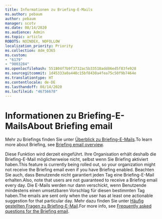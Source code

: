 ```yaml
---
title: Informationen zu Briefing-E-Mails
ms.author: pebaum
author: pebaum
manager: scotv
ms.date: 08/14/2020
ms.audience: Admin
ms.topic: article
ROBOTS: NOINDEX, NOFOLLOW
localization_priority: Priority
ms.collection: Adm_O365
ms.custom:
- "6179"
- "9003284"
ms.openlocfilehash: 551804f7b9f3732ac5b33518add86ed5f83fe928
ms.sourcegitcommit: 1d45333a0a448c15bf8430a4fea75c50f9b7464e
ms.translationtype: HT
ms.contentlocale: de-DE
ms.lasthandoff: 08/14/2020
ms.locfileid: "46756678"
---
```

# <a name="about-briefing-email"></a><span data-ttu-id="19b16-102">Informationen zu Briefing-E-Mails</span><span class="sxs-lookup"><span data-stu-id="19b16-102">About Briefing email</span></span>

<span data-ttu-id="19b16-103">Mehr zu Briefings finden Sie unter [Überblick zu Briefing-E-Mails](https://docs.microsoft.com/briefing/be-overview).</span><span class="sxs-lookup"><span data-stu-id="19b16-103">To learn more about Briefing, see [Briefing email overview](https://docs.microsoft.com/briefing/be-overview).</span></span>  

<span data-ttu-id="19b16-104">Diese Funktion wird derzeit eingeführt. Ihre Organisation erhält deshalb die Briefing-E-Mail möglicherweise nicht, selbst wenn Sie Briefing aktiviert haben.</span><span class="sxs-lookup"><span data-stu-id="19b16-104">This feature is currently being rolled out, so your organization might not receive the Briefing email even if you have Briefing enabled.</span></span> <span data-ttu-id="19b16-105">Beachten Sie auch, dass Benutzende nicht garantiert jeden Tag eine Briefing-E-Mail erhalten.</span><span class="sxs-lookup"><span data-stu-id="19b16-105">Also, note that users are not guaranteed to receive a Briefing email every day.</span></span> <span data-ttu-id="19b16-106">Die E-Mails werden nur dann verschickt, wenn Benutzende mindestens einen umsetzbaren Vorschlag für diesen bestimmten Tag haben.</span><span class="sxs-lookup"><span data-stu-id="19b16-106">The emails are sent only when the user has at least one actionable suggestion for that particular day.</span></span> <span data-ttu-id="19b16-107">Mehr dazu finden Sie unter [Häufig gestellten Fragen zu Briefing-E-Mail](https://docs.microsoft.com/briefing/be-faqs).</span><span class="sxs-lookup"><span data-stu-id="19b16-107">For more info, see [Frequently asked questions for the Briefing email](https://docs.microsoft.com/briefing/be-faqs).</span></span>